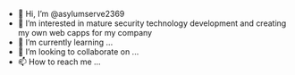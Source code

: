 - 👋 Hi, I’m @asylumserve2369
- 👀 I’m interested in mature security technology development and creating my own web capps for my company
- 🌱 I’m currently learning ...
- 💞️ I’m looking to collaborate on ...
- 📫 How to reach me ...

<!---
asylumserve2369/asylumserve2369 is a ✨ special ✨ repository because its `README.md` (this file) appears on your GitHub profile.
You can click the Preview link to take a look at your changes.
--->
